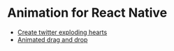 # Animation for React Native

* [Create twitter exploding hearts](http://browniefed.com/blog/react-native-how-to-create-twitter-exploding-hearts/)
* [Animated drag and drop](http://moduscreate.com/animated_drag_and_drop_with_react_native/)